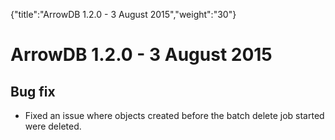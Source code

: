 {"title":"ArrowDB 1.2.0 - 3 August 2015","weight":"30"} 

# ArrowDB 1.2.0 - 3 August 2015

## Bug fix

*   Fixed an issue where objects created before the batch delete job started were deleted.